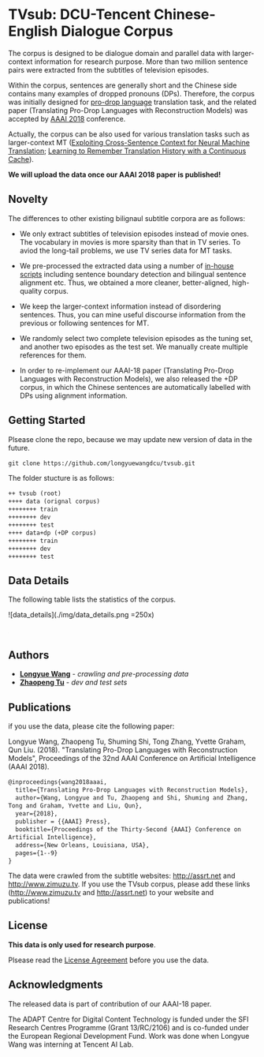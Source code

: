 # TVsub: DCU-Tencent Chinese-English Dialogue Corpus

The corpus is designed to be dialogue domain and parallel data with larger-context information for research purpose. More than two million sentence pairs were extracted from the subtitles of television episodes. 

Within the corpus, sentences are generally short and the Chinese side contains many examples of dropped pronouns (DPs). Therefore, the corpus was initially designed for [pro-drop language](https://en.wikipedia.org/wiki/Pro-drop_language) translation task, and the related paper (Translating Pro-Drop Languages with Reconstruction Models) was accepted by [AAAI 2018](https://aaai.org/Conferences/AAAI-18/) conference. 

Actually, the corpus can be also used for various translation tasks such as larger-context MT ([Exploiting Cross-Sentence Context for Neural Machine Translation](https://arxiv.org/pdf/1704.04347.pdf); [Learning to Remember Translation History with a Continuous Cache](http://www.zptu.net)). 

**We will upload the data once our AAAI 2018 paper is published!**

## Novelty

The differences to other existing bilignaul subtitle corpora are as follows:

* We only extract subtitles of television episodes instead of movie ones. The vocabulary in movies is more sparsity than that in TV series. To aviod the long-tail problems, we use TV series data for MT tasks.

* We pre-processed the extracted data using a number of [in-house scripts](http://computing.dcu.ie/~lwang/publication/LREC2016_camera_ready.pdf) including sentence boundary detection and bilingual sentence alignment etc. Thus, we obtained a more cleaner, better-aligned, high-quality corpus.

* We keep the larger-context information instead of disordering sentences. Thus, you can mine useful discourse information from the previous or following sentences for MT.

* We randomly select two complete television episodes as the tuning set, and another two episodes as the test set. We manually create multiple references for them.

* In order to re-implement our AAAI-18 paper (Translating Pro-Drop Languages with Reconstruction Models), we also released the +DP corpus, in which the Chinese sentences are automatically labelled with DPs using alignment information.

## Getting Started

Plsease clone the repo, because we may update new version of data in the future.

```
git clone https://github.com/longyuewangdcu/tvsub.git
```

The folder stucture is as follows:

```
++ tvsub (root)
++++ data (orignal corpus)
++++++++ train
++++++++ dev
++++++++ test
++++ data+dp (+DP corpus)
++++++++ train
++++++++ dev
++++++++ test
```

## Data Details

The following table lists the statistics of the corpus. 

![data_details](./img/data_details.png =250x)

<img src="./img/data_details.png" alt="Drawing" style="width: 1px;"/>

## Authors

* [**Longyue Wang**](http://computing.dcu.ie/~lwang/) - *crawling and pre-processing data*
* [**Zhaopeng Tu**](http://www.zptu.net) - *dev and test sets*

## Publications

if you use the data, please cite the following paper:

Longyue Wang, Zhaopeng Tu, Shuming Shi, Tong Zhang, Yvette Graham, Qun Liu. (2018). "Translating Pro-Drop Languages with Reconstruction Models", Proceedings of the 32nd AAAI Conference on Artificial Intelligence (AAAI 2018).

```
@inproceedings{wang2018aaai,
  title={Translating Pro-Drop Languages with Reconstruction Models},
  author={Wang, Longyue and Tu, Zhaopeng and Shi, Shuming and Zhang, Tong and Graham, Yvette and Liu, Qun},
  year={2018},
  publisher = {{AAAI} Press},
  booktitle={Proceedings of the Thirty-Second {AAAI} Conference on Artificial Intelligence},
  address={New Orleans, Louisiana, USA},
  pages={1--9}
}
```

The data were crawled from the subtitle websites: http://assrt.net and http://www.zimuzu.tv. If you use the TVsub corpus, please add these links (http://www.zimuzu.tv and http://assrt.net) to your website and publications!

## License

**This data is only used for research purpose**. 

Plsease read the [License Agreement](https://creativecommons.org/licenses/by-nc-nd/4.0/) before you use the data.

## Acknowledgments

The released data is part of contribution of our AAAI-18 paper. 

The ADAPT Centre for Digital Content Technology is funded under the SFI Research Centres Programme (Grant 13/RC/2106) and is co-funded under the European Regional Development Fund. Work was done when Longyue Wang was interning at Tencent AI Lab.